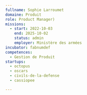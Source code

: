 ```yaml
---
fullname: Sophie Larroumet
domaine: Produit
role: Product Manager)
missions:
  - start: 2022-10-03
    end: 2025-10-02
    status: admin
    employer: Ministère des armées
incubator: fabnumdef
competences:
  - Gestion de Produit
startups:
  - octopus
  - oscars
  - civils-de-la-defense
  - cassiopee

---
```



